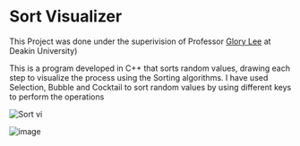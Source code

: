 # Sort Visualizer

This Project was done under the superivision of Professor [Glory Lee](https://drive.google.com/file/d/1N0kz7wFTWb40wPulzivI6D-FXZl_0BcZ/view?usp=sharing) at Deakin University)

This is a program  developed in C++ that sorts random values, drawing each step to visualize the process using the Sorting algorithms. I have used Selection, Bubble and Cocktail to sort random values by using different keys to perform the operations


![Sort vi](https://user-images.githubusercontent.com/79319500/136701756-1297638d-4c3c-47d5-bf4e-b88dc3869768.PNG)

![image](https://user-images.githubusercontent.com/79319500/136701709-8356931a-8fa1-4b68-b64c-9c53f58a6b61.png)

